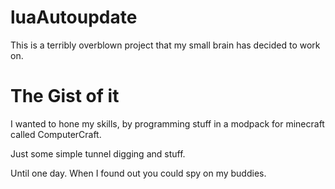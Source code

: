 # luaAutoupdate

This is a terribly overblown project that my small brain has decided to work on. 



# The Gist of it

I wanted to hone my skills, by programming stuff in a modpack for minecraft called ComputerCraft.

Just some simple tunnel digging and stuff.

Until one day. When I found out you could spy on my buddies.
